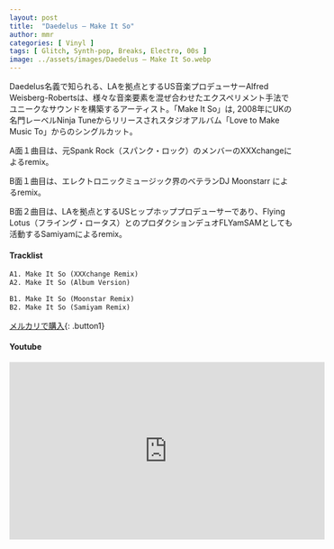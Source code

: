 ```yaml
---
layout: post
title:  "Daedelus – Make It So"
author: mmr
categories: [ Vinyl ]
tags: [ Glitch, Synth-pop, Breaks, Electro, 00s ]
image: ../assets/images/Daedelus – Make It So.webp
---
```


Daedelus名義で知られる、LAを拠点とするUS音楽プロデューサーAlfred Weisberg-Robertsは、様々な音楽要素を混ぜ合わせたエクスペリメント手法でユニークなサウンドを構築するアーティスト。「Make It So」は, 2008年にUKの名門レーベルNinja Tuneからリリースされスタジオアルバム「Love to Make Music To」からのシングルカット。

A面１曲目は、元Spank Rock（スパンク・ロック）のメンバーのXXXchangeによるremix。

B面１曲目は、エレクトロニックミュージック界のベテランDJ Moonstarr
によるremix。

B面２曲目は、LAを拠点とするUSヒップホッププロデューサーであり、Flying Lotus（フライング・ロータス）とのプロダクションデュオFLYamSAMとしても活動するSamiyamによるremix。

#### Tracklist
```md
A1. Make It So (XXXchange Remix)
A2. Make It So (Album Version)

B1. Make It So (Moonstar Remix)
B2. Make It So (Samiyam Remix)
```

[メルカリで購入](https://jp.mercari.com/item/m72975303181?afid=6142608987){: .button1}

#### Youtube
<iframe width="560" height="315" src="https://www.youtube.com/embed/lCylb7E0EXY?si=HxEuDUNKPER_Uss8" title="YouTube video player" frameborder="0" allow="accelerometer; autoplay; clipboard-write; encrypted-media; gyroscope; picture-in-picture; web-share" referrerpolicy="strict-origin-when-cross-origin" allowfullscreen></iframe>